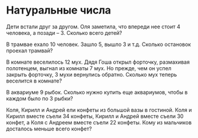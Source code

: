 # Натуральные числа

Дети встали друг за другом. Оля заметила, что впереди нее стоит 4 человека, а позади – 3. Сколько всего детей?

В трамвае ехало 10 человек. Зашло 5, вышло 3 и т.д. Сколько остановок проехал трамвай?

В комнате веселилось 12 мух. Дядя Гоша открыл форточку, размахивая полотенцем, выгнал из комнаты 7 мух. Но прежде, чем он успел закрыть форточку, 3 мухи вернулись обратно. Сколько мух теперь веселится в комнате?

В аквариуме 9 рыбок. Сколько нужно купить еще аквариумов, чтобы в каждом было по 3 рыбки?

Коля, Кирилл и Андрей ели конфеты из большой вазы в гостиной. Коля и Кирилл вместе съели 34 конфеты, Кирилл и Андрей вместе съели 30 конфет, а Коля с Андреем вместе съели 22 конфеты. Кому из мальчиков досталось меньше всего конфет?
